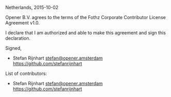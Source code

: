 Netherlands, 2015-10-02

Opener B.V. agrees to the terms of the Fothz Corporate Contributor License
Agreement v1.0.

I declare that I am authorized and able to make this agreement and sign this
declaration.

Signed,

*  Stefan Rijnhart stefan@opener.amsterdam https://github.com/stefanrijnhart

List of contributors:

*  Stefan Rijnhart stefan@opener.amsterdam https://github.com/stefanrijnhart
